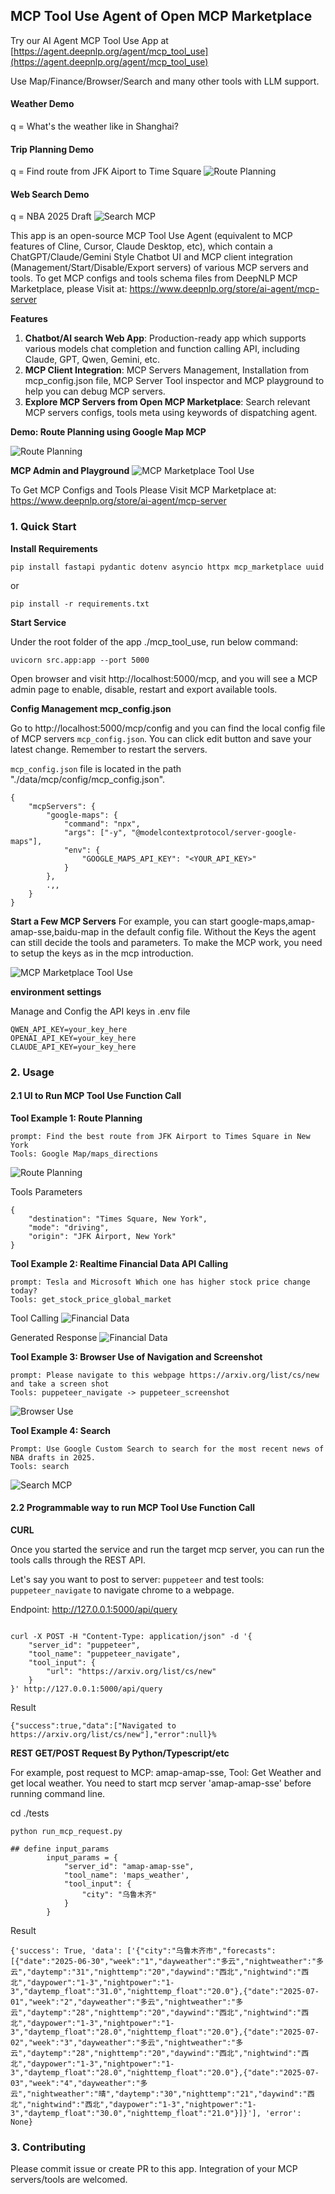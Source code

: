 ## MCP Tool Use Agent of Open MCP Marketplace

Try our AI Agent MCP Tool Use App at [https://agent.deepnlp.org/agent/mcp_tool_use](https://agent.deepnlp.org/agent/mcp_tool_use)

Use Map/Finance/Browser/Search and many other tools with LLM support.

#### Weather Demo
q = What's the weather like in Shanghai?

#### Trip Planning Demo
q = Find route from JFK Aiport to Time Square
![Route Planning](https://raw.githubusercontent.com/AI-Agent-Hub/mcp-marketplace/refs/heads/main/app/mcp_tool_use/docs/route_planning_mcp_v2.jpg)

#### Web Search Demo
q = NBA 2025 Draft
![Search MCP](https://raw.githubusercontent.com/AI-Agent-Hub/mcp-marketplace/refs/heads/main/app/mcp_tool_use/docs/search_mcp.jpg)

This app is an open-source MCP Tool Use Agent (equivalent to MCP features of Cline, Cursor, Claude Desktop, etc), which contain a ChatGPT/Claude/Gemini Style Chatbot UI and MCP client integration (Management/Start/Disable/Export servers) of various MCP servers and tools. To get MCP configs and tools schema files from DeepNLP MCP Marketplace, please Visit at: https://www.deepnlp.org/store/ai-agent/mcp-server


**Features**
1. **Chatbot/AI search Web App**: Production-ready app which supports various models chat completion and function calling API, including Claude, GPT, Qwen, Gemini, etc. 
2. **MCP Client Integration**: MCP Servers Management, Installation from mcp_config.json file, MCP Server Tool inspector and MCP playground to help you can debug MCP servers.
3. **Explore MCP Servers from Open MCP Marketplace**: Search relevant MCP servers configs, tools meta using keywords of dispatching agent.


**Demo: Route Planning using Google Map MCP**

![Route Planning](https://raw.githubusercontent.com/AI-Agent-Hub/mcp-marketplace/refs/heads/main/app/mcp_tool_use/docs/route_planning_mcp_v2.jpg)

**MCP Admin and Playground**
![MCP Marketplace Tool Use](https://raw.githubusercontent.com/AI-Agent-Hub/mcp-marketplace/refs/heads/main/app/mcp_tool_use/docs/marketplace_mcp_admin.jpg?raw=true)

To Get MCP Configs and Tools Please Visit MCP Marketplace at: https://www.deepnlp.org/store/ai-agent/mcp-server

### 1. Quick Start

**Install Requirements**
```
pip install fastapi pydantic dotenv asyncio httpx mcp_marketplace uuid 
```
or 
```
pip install -r requirements.txt
```

**Start Service**

Under the root folder of the app ./mcp_tool_use, run below command:

```
uvicorn src.app:app --port 5000
```

Open browser and visit http://localhost:5000/mcp, and you will see a MCP admin page to enable, disable, restart and export available tools.

**Config Management mcp_config.json**

Go to <a>http://localhost:5000/mcp/config</a> and you can find the local config file of MCP servers <code>mcp_config.json</code>. You can click edit button and save your latest change. Remember to restart the servers.

<code>mcp_config.json</code> file is located in the path "./data/mcp/config/mcp_config.json".

```
{
    "mcpServers": {
        "google-maps": {
            "command": "npx",
            "args": ["-y", "@modelcontextprotocol/server-google-maps"],
            "env": {
                "GOOGLE_MAPS_API_KEY": "<YOUR_API_KEY>"
            }
        },
        .,,
    }
}
```

**Start a Few MCP Servers**
For example, you can start google-maps,amap-amap-sse,baidu-map in the default config file. Without the Keys the agent can still decide the tools and parameters.
To make the MCP work, you need to setup the keys as in the mcp introduction.

![MCP Marketplace Tool Use](https://raw.githubusercontent.com/AI-Agent-Hub/mcp-marketplace/refs/heads/main/app/mcp_tool_use/docs/marketplace_mcp_admin.jpg?raw=true)


**environment settings**

Manage and Config the API keys in .env file

```
QWEN_API_KEY=your_key_here
OPENAI_API_KEY=your_key_here
CLAUDE_API_KEY=your_key_here
```

### 2. Usage 
#### 2.1 UI to Run MCP Tool Use Function Call

**Tool Example 1: Route Planning**

```
prompt: Find the best route from JFK Airport to Times Square in New York
Tools: Google Map/maps_directions
```

![Route Planning](https://raw.githubusercontent.com/AI-Agent-Hub/mcp-marketplace/refs/heads/main/app/mcp_tool_use/docs/route_planning_mcp_v2.jpg)


Tools Parameters
```
{
    "destination": "Times Square, New York",
    "mode": "driving",
    "origin": "JFK Airport, New York"
}
```


**Tool Example 2: Realtime Financial Data API Calling**


```
prompt: Tesla and Microsoft Which one has higher stock price change today?
Tools: get_stock_price_global_market
```

Tool Calling 
![Financial Data](https://raw.githubusercontent.com/AI-Agent-Hub/mcp-marketplace/refs/heads/main/app/mcp_tool_use/docs/financial_mcp_1.jpg)

Generated Response
![Financial Data](https://raw.githubusercontent.com/AI-Agent-Hub/mcp-marketplace/refs/heads/main/app/mcp_tool_use/docs/financial_mcp_2.jpg)


**Tool Example 3: Browser Use of Navigation and Screenshot**

```
prompt: Please navigate to this webpage https://arxiv.org/list/cs/new and take a screen shot
Tools: puppeteer_navigate -> puppeteer_screenshot
```

![Browser Use](https://raw.githubusercontent.com/AI-Agent-Hub/mcp-marketplace/refs/heads/main/app/mcp_tool_use/docs/browser_user_mcp.jpg)



**Tool Example 4: Search**

```
Prompt: Use Google Custom Search to search for the most recent news of NBA drafts in 2025.
Tools: search
```


![Search MCP](https://raw.githubusercontent.com/AI-Agent-Hub/mcp-marketplace/refs/heads/main/app/mcp_tool_use/docs/search_mcp.jpg)



#### 2.2 Programmable way to run MCP Tool Use Function Call

**CURL**

Once you started the service and run the target mcp server, you can run the tools calls through the REST API.

Let's say you want to post to server: <code>puppeteer</code> and test tools: <code>puppeteer_navigate</code> to navigate chrome to a webpage.

Endpoint: http://127.0.0.1:5000/api/query


```

curl -X POST -H "Content-Type: application/json" -d '{
    "server_id": "puppeteer",
    "tool_name": "puppeteer_navigate",
    "tool_input": {
        "url": "https://arxiv.org/list/cs/new"
    }
}' http://127.0.0.1:5000/api/query

```

Result 
```
{"success":true,"data":["Navigated to https://arxiv.org/list/cs/new"],"error":null}%
```


**REST GET/POST Request By Python/Typescript/etc**

For example, post request to MCP: amap-amap-sse, Tool: Get Weather and get local weather. You need to start mcp server 'amap-amap-sse' before running command line.

cd ./tests

```
python run_mcp_request.py

## define input_params
        input_params = {
            "server_id": "amap-amap-sse", 
            "tool_name": 'maps_weather',
            "tool_input": {
                "city": "乌鲁木齐"
            }
        }

```

Result
```
{'success': True, 'data': ['{"city":"乌鲁木齐市","forecasts":[{"date":"2025-06-30","week":"1","dayweather":"多云","nightweather":"多云","daytemp":"31","nighttemp":"20","daywind":"西北","nightwind":"西北","daypower":"1-3","nightpower":"1-3","daytemp_float":"31.0","nighttemp_float":"20.0"},{"date":"2025-07-01","week":"2","dayweather":"多云","nightweather":"多云","daytemp":"28","nighttemp":"20","daywind":"西北","nightwind":"西北","daypower":"1-3","nightpower":"1-3","daytemp_float":"28.0","nighttemp_float":"20.0"},{"date":"2025-07-02","week":"3","dayweather":"多云","nightweather":"多云","daytemp":"28","nighttemp":"20","daywind":"西北","nightwind":"西北","daypower":"1-3","nightpower":"1-3","daytemp_float":"28.0","nighttemp_float":"20.0"},{"date":"2025-07-03","week":"4","dayweather":"多云","nightweather":"晴","daytemp":"30","nighttemp":"21","daywind":"西北","nightwind":"西北","daypower":"1-3","nightpower":"1-3","daytemp_float":"30.0","nighttemp_float":"21.0"}]}'], 'error': None}
```

### 3. Contributing

Please commit issue or create PR to this app.
Integration of your MCP servers/tools are welcomed.



